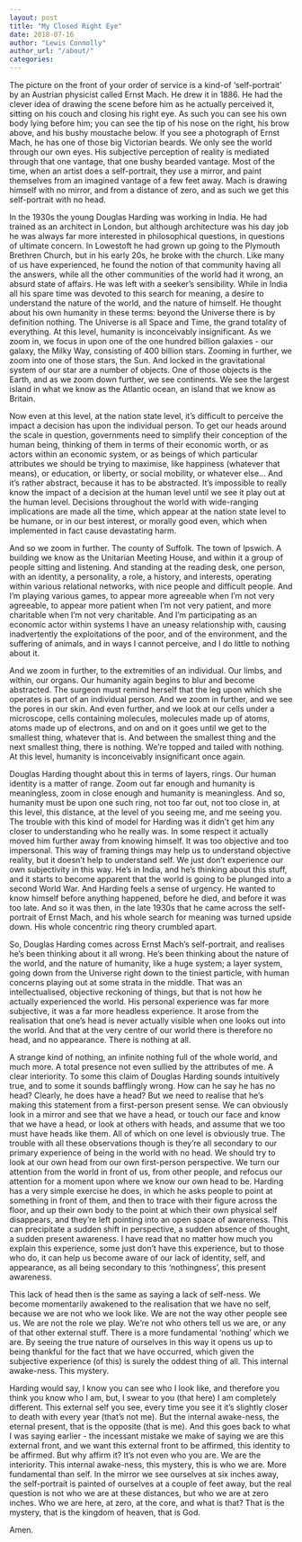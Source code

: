 ```yaml
---
layout: post
title: "My Closed Right Eye"
date: 2018-07-16
author: "Lewis Connolly"
author_url: "/about/"
categories:
---
```


The picture on the front of your order of service is a kind-of ‘self-portrait’ by an Austrian physicist called Ernst Mach. He drew it in 1886. He had the clever idea of drawing the scene before him as he actually perceived it, sitting on his couch and closing his right eye. As such you can see his own body lying before him; you can see the tip of his nose on the right, his brow above, and his bushy moustache below. If you see a photograph of Ernst Mach, he has one of those big Victorian beards. We only see the world through our own eyes. His subjective perception of reality is mediated through that one vantage, that one bushy bearded vantage. Most of the time, when an artist does a self-portrait, they use a mirror, and paint themselves from an imagined vantage of a few feet away. Mach is drawing himself with no mirror, and from a distance of zero, and as such we get this self-portrait with no head.

In the 1930s the young Douglas Harding was working in India. He had trained as an architect in London, but although architecture was his day job he was always far more interested in philosophical questions, in questions of ultimate concern. In Lowestoft he had grown up going to the Plymouth Brethren Church, but in his early 20s, he broke with the church. Like many of us have experienced, he found the notion of that community having all the answers, while all the other communities of the world had it wrong, an absurd state of affairs. He was left with a seeker’s sensibility. While in India all his spare time was devoted to this search for meaning, a desire to understand the nature of the world, and the nature of himself. He thought about his own humanity in these terms: beyond the Universe there is by definition nothing. The Universe is all Space and Time, the grand totality of everything. At this level, humanity is inconceivably insignificant. As we zoom in, we focus in upon one of the one hundred billion galaxies - our galaxy, the Milky Way, consisting of 400 billion stars. Zooming in further, we zoom into one of those stars, the Sun. And locked in the gravitational system of our star are a number of objects. One of those objects is the Earth, and as we zoom down further, we see continents. We see the largest island in what we know as the Atlantic ocean, an island that we know as Britain.

Now even at this level, at the nation state level, it’s difficult to perceive the impact a decision has upon the individual person. To get our heads around the scale in question, governments need to simplify their conception of the human being, thinking of them in terms of their economic worth, or as actors within an economic system, or as beings of which particular attributes we should be trying to maximise, like happiness (whatever that means), or education, or liberty, or social mobility, or whatever else… And it’s rather abstract, because it has to be abstracted. It’s impossible to really know the impact of a decision at the human level until we see it play out at the human level. Decisions throughout the world with wide-ranging implications are made all the time, which appear at the nation state level to be humane, or in our best interest, or morally good even, which when implemented in fact cause devastating harm.

And so we zoom in further. The county of Suffolk. The town of Ipswich. A building we know as the Unitarian Meeting House, and within it a group of people sitting and listening. And standing at the reading desk, one person, with an identity, a personality, a role, a history, and interests, operating within various relational networks, with nice people and difficult people. And I’m playing various games, to appear more agreeable when I’m not very agreeable, to appear more patient when I’m not very patient, and more charitable when I’m not very charitable. And I’m participating as an economic actor within systems I have an uneasy relationship with, causing inadvertently the exploitations of the poor, and of the environment, and the suffering of animals, and in ways I cannot perceive, and I do little to nothing about it.

And we zoom in further, to the extremities of an individual. Our limbs, and within, our organs. Our humanity again begins to blur and become abstracted. The surgeon must remind herself that the leg upon which she operates is part of an individual person. And we zoom in further, and we see the pores in our skin. And even further, and we look at our cells under a microscope, cells containing molecules, molecules made up of atoms, atoms made up of electrons, and on and on it goes until we get to the smallest thing, whatever that is. And between the smallest thing and the next smallest thing, there is nothing. We’re topped and tailed with nothing. At this level, humanity is inconceivably insignificant once again.

Douglas Harding thought about this in terms of layers, rings. Our human identity is a matter of range. Zoom out far enough and humanity is meaningless, zoom in close enough and humanity is meaningless. And so, humanity must be upon one such ring, not too far out, not too close in, at this level, this distance, at the level of you seeing me, and me seeing you. The trouble with this kind of model for Harding was it didn’t get him any closer to understanding who he really was. In some respect it actually moved him further away from knowing himself. It was too objective and too impersonal. This way of framing things may help us to understand objective reality, but it doesn’t help to understand self. We just don’t experience our own subjectivity in this way. He’s in India, and he’s thinking about this stuff, and it starts to become apparent that the world is going to be plunged into a second World War. And Harding feels a sense of urgency. He wanted to know himself before anything happened, before he died, and before it was too late. And so it was then, in the late 1930s that he came across the self-portrait of Ernst Mach, and his whole search for meaning was turned upside down. His whole concentric ring theory crumbled apart.

So, Douglas Harding comes across Ernst Mach’s self-portrait, and realises he’s been thinking about it all wrong. He’s been thinking about the nature of the world, and the nature of humanity, like a huge system; a layer system, going down from the Universe right down to the tiniest particle, with human concerns playing out at some strata in the middle. That was an intellectualised, objective reckoning of things, but that is not how he actually experienced the world. His personal experience was far more subjective, it was a far more headless experience. It arose from the realisation that one’s head is never actually visible when one looks out into the world. And that at the very centre of our world there is therefore no head, and no appearance. There is nothing at all.

A strange kind of nothing, an infinite nothing full of the whole world, and much more. A total presence not even sullied by the attributes of me. A clear interiority. To some this claim of Douglas Harding sounds intuitively true, and to some it sounds bafflingly wrong. How can he say he has no head? Clearly, he does have a head? But we need to realise that he’s making this statement from a first-person present sense. We can obviously look in a mirror and see that we have a head, or touch our face and know that we have a head, or look at others with heads, and assume that we too must have heads like them. All of which on one level is obviously true. The trouble with all these observations though is they’re all secondary to our primary experience of being in the world with no head. We should try to look at our own head from our own first-person perspective. We turn our attention from the world in front of us, from other people, and refocus our attention for a moment upon where we know our own head to be. Harding has a very simple exercise he does, in which he asks people to point at something in front of them, and then to trace with their figure across the floor, and up their own body to the point at which their own physical self disappears, and they’re left pointing into an open space of awareness. This can precipitate a sudden shift in perspective, a sudden absence of thought, a sudden present awareness. I have read that no matter how much you explain this experience, some just don’t have this experience, but to those who do, it can help us become aware of our lack of identity, self, and appearance, as all being secondary to this ‘nothingness’, this present awareness.

This lack of head then is the same as saying a lack of self-ness. We become momentarily awakened to the realisation that we have no self, because we are not who we look like. We are not the way other people see us. We are not the role we play. We’re not who others tell us we are, or any of that other external stuff. There is a more fundamental ‘nothing’ which we are. By seeing the true nature of ourselves in this way it opens us up to being thankful for the fact that we have occurred, which given the subjective experience (of this) is surely the oddest thing of all. This internal awake-ness. This mystery.

Harding would say, I know you can see who I look like, and therefore you think you know who I am, but, I swear to you (that here) I am completely different. This external self you see, every time you see it it’s slightly closer to death with every year (that’s not me). But the internal awake-ness, the eternal present, that is the opposite (that is me). And this goes back to what I was saying earlier - the incessant mistake we make of saying we are this external front, and we want this external front to be affirmed, this identity to be affirmed. But why affirm it? It’s not even who you are. We are the interiority. This internal awake-ness, this mystery, this is who we are. More fundamental than self. In the mirror we see ourselves at six inches away, the self-portrait is painted of ourselves at a couple of feet away, but the real question is not who we are at these distances, but who we are at zero inches. Who we are here, at zero, at the core, and what is that? That is the mystery, that is the kingdom of heaven, that is God.

Amen.